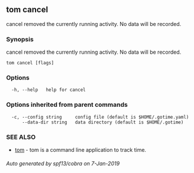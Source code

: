 ## tom cancel

cancel removed the currently running activity. No data will be recorded.

### Synopsis

cancel removed the currently running activity. No data will be recorded.

```
tom cancel [flags]
```

### Options

```
  -h, --help   help for cancel
```

### Options inherited from parent commands

```
  -c, --config string     config file (default is $HOME/.gotime.yaml)
      --data-dir string   data directory (default is $HOME/.gotime)
```

### SEE ALSO

* [tom](tom.md)	 - tom is a command line application to track time.

###### Auto generated by spf13/cobra on 7-Jan-2019
